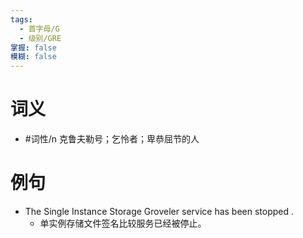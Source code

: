 ```yaml
---
tags:
  - 首字母/G
  - 级别/GRE
掌握: false
模糊: false
---
```

# 词义
- #词性/n  克鲁夫勒号；乞怜者；卑恭屈节的人
# 例句
- The Single Instance Storage Groveler service has been stopped .
	- 单实例存储文件签名比较服务已经被停止。
